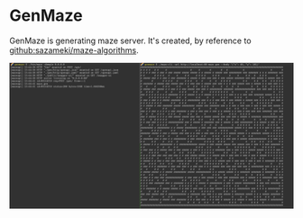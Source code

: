 # GenMaze

GenMaze is generating maze server.
It's created, by reference to [github:sazameki/maze-algorithms](https://github.com/sazameki/maze-algorithms).

![example-genmaze](https://github.com/masu-mi/genmaze/blob/master/doc/example-genmaze.png)
